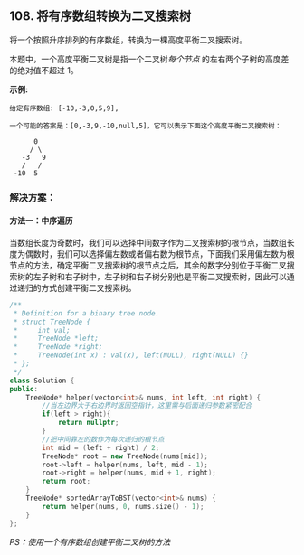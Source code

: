 ## 108. 将有序数组转换为二叉搜索树

将一个按照升序排列的有序数组，转换为一棵高度平衡二叉搜索树。

本题中，一个高度平衡二叉树是指一个二叉树*每个节点* 的左右两个子树的高度差的绝对值不超过 1。

**示例:**

```
给定有序数组: [-10,-3,0,5,9],

一个可能的答案是：[0,-3,9,-10,null,5]，它可以表示下面这个高度平衡二叉搜索树：

      0
     / \
   -3   9
   /   /
 -10  5
```



### 解决方案：

#### 方法一：中序遍历

当数组长度为奇数时，我们可以选择中间数字作为二叉搜索树的根节点，当数组长度为偶数时，我们可以选择偏左数或者偏右数为根节点，下面我们采用偏左数为根节点的方法，确定平衡二叉搜索树的根节点之后，其余的数字分别位于平衡二叉搜索树的左子树和右子树中，左子树和右子树分别也是平衡二叉搜索树，因此可以通过递归的方式创建平衡二叉搜索树。

```cpp
/**
 * Definition for a binary tree node.
 * struct TreeNode {
 *     int val;
 *     TreeNode *left;
 *     TreeNode *right;
 *     TreeNode(int x) : val(x), left(NULL), right(NULL) {}
 * };
 */
class Solution {
public:
    TreeNode* helper(vector<int>& nums, int left, int right) {
        //当左边界大于右边界时返回空指针，这里需与后面递归参数紧密配合
        if(left > right){
            return nullptr;
        }
        //把中间靠左的数作为每次递归的根节点
        int mid = (left + right) / 2;
        TreeNode* root = new TreeNode(nums[mid]);
        root->left = helper(nums, left, mid - 1);
        root->right = helper(nums, mid + 1, right);
        return root;
    }
    TreeNode* sortedArrayToBST(vector<int>& nums) {
        return helper(nums, 0, nums.size() - 1);
    }
};
```

*PS：使用一个有序数组创建平衡二叉树的方法*